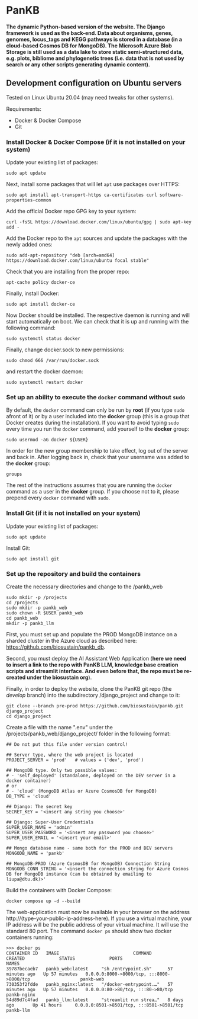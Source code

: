 # PanKB
<b>The dynamic Python-based version of the website. The Django framework is used as the back-end. Data about organisms, genes, genomes, locus_tags and KEGG pathways is stored in a database (in a cloud-based Cosmos DB for MongoDB). The Microsoft Azure Blob Storage is still used as a data lake to store static semi-structured data, e.g. plots, bibliome and phylogenetic trees (i.e. data that is not used by search or any other scripts generating dynamic content).</b>

## Development configuration on Ubuntu servers
Tested on Linux Ubuntu 20.04 (may need tweaks for other systems).

Requirements: 
- Docker & Docker Compose
- Git

### Install Docker & Docker Compose (if it is not installed on your system)
Update your existing list of packages:
```
sudo apt update
```
Next, install some packages that will let `apt` use packages over HTTPS:
```
sudo apt install apt-transport-https ca-certificates curl software-properties-common
```
Add the official Docker repo GPG key to your system:
```
curl -fsSL https://download.docker.com/linux/ubuntu/gpg | sudo apt-key add -
```
Add the Docker repo to the `apt` sources and update the packages with the newly added ones:
```
sudo add-apt-repository "deb [arch=amd64] https://download.docker.com/linux/ubuntu focal stable"
```
Check that you are installing from the proper repo:
```
apt-cache policy docker-ce
```
Finally, install Docker:
```
sudo apt install docker-ce
```
Now Docker should be installed. The respective daemon is running and will start automatically on boot. We can check that it is up and running with the following command:
```
sudo systemctl status docker
```
Finally, change docker.sock to new permissions:
```
sudo chmod 666 /var/run/docker.sock
```
and restart the docker daemon:
```
sudo systemctl restart docker
```
### Set up an ability to execute the `docker` command without `sudo`
By default, the `docker` command can only be run by <b>root</b> (if you type `sudo` afront of it) or by a user included into the <b>docker</b> group (this is a group that Docker creates during the installation). If you want to avoid typing `sudo` every time you run the `docker` command, add yourself to the <b>docker</b> group:
```
sudo usermod -aG docker ${USER}
```
In order for the new group membership to take effect, log out of the server and back in. After logging back in, check that your username was added to the <b>docker</b> group:
```
groups
```
The rest of the instructions assumes that you are running the `docker` command as a user in the <b>docker</b> group. If you choose not to it, please prepend every `docker` command with `sudo`.

### Install Git (if it is not installed on your system)
Update your existing list of packages:
```
sudo apt update
```
Install Git:
```
sudo apt install git
```

### Set up the repository and build the containers
Create the necessary directories and change to the /pankb_web
```
sudo mkdir -p /projects
cd /projects
sudo mkdir -p pankb_web
sudo chown -R $USER pankb_web
cd pankb_web 
mkdir -p pankb_llm
```
First, you must set up and populate the PROD MongoDB instance on a sharded cluster in the Azure cloud as described here: https://github.com/biosustain/pankb_db. 

Second, you must deploy the AI Assistant Web Application (<b>here we need to insert a link to the repo with PanKB LLM, knowledge base creation scripts and streamlit interface. And even before that, the repo must be re-created under the biosustain org</b>).

Finally, in order to deploy the website, clone the PanKB git repo (the <i>develop</i> branch) into the subdirectory /django_project and change to it:
```
git clone --branch pre-prod https://github.com/biosustain/pankb.git django_project
cd django_project
```
Create a file with the name ".env" under the /projects/pankb_web/django_project/ folder in the following format:
```
## Do not put this file under version control!

## Server type, where the web project is located
PROJECT_SERVER = 'prod'   # values = ('dev', 'prod')

## MongoDB type. Only two possible values:
# - 'self_deployed' (standalone, deployed on the DEV server in a docker container)
# or
# - 'cloud' (MongoDB Atlas or Azure CosmosDB for MongoDB)
DB_TYPE = 'cloud'

## Django: The secret key
SECRET_KEY = '<insert any string you choose>'

## Django: Super-User Credentials
SUPER_USER_NAME = 'admin'
SUPER_USER_PASSWORD = '<insert any password you choose>'
SUPER_USER_EMAIL = '<insert your email>'

## Mongo database name - same both for the PROD and DEV servers
MONGODB_NAME = 'pankb'

## MongoDB-PROD (Azure CosmosDB for MongoDB) Connection String
MONGODB_CONN_STRING = '<insert the connection string for Azure Cosmos DB for MongoDB instance (can be obtained by emailing to liupa@dtu.dk)>'
```
Build the containers with Docker Compose:
```
docker compose up -d --build
```
The web-application must now be available in your browser on the address http://(type-your-public-ip-address-here). If you use a virtual machine, your IP address will be the public address of your virtual machine. It will use the standard 80 port. The command `docker ps` should show two docker containers running:
```
>>> docker ps
CONTAINER ID   IMAGE                            COMMAND                  CREATED             STATUS             PORTS                                    NAMES
39787becaeb7   pankb_web:latest     "sh /entrypoint.sh"      57 minutes ago   Up 57 minutes   0.0.0.0:8000->8000/tcp, :::8000->8000/tcp                   pankb-web
730353f2fdde   pankb_nginx:latest   "/docker-entrypoint.…"   57 minutes ago   Up 57 minutes   0.0.0.0:80->80/tcp, :::80->80/tcp                           pankb-nginx
54d89d7c4fad   pankb_llm:latest     "streamlit run strea…"   8 days ago       Up 41 hours     0.0.0.0:8501->8501/tcp, :::8501->8501/tcp                   pankb-llm
```
